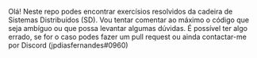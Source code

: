 Olá!
Neste repo podes encontrar exercísios resolvidos da cadeira de Sistemas Distribuídos (SD).
Vou tentar comentar ao máximo o código que seja ambíguo ou que possa levantar algumas dúvidas. 
É possível ter algo errado, se for o caso podes fazer um pull request ou ainda contactar-me por Discord (jpdiasfernandes#0960)
